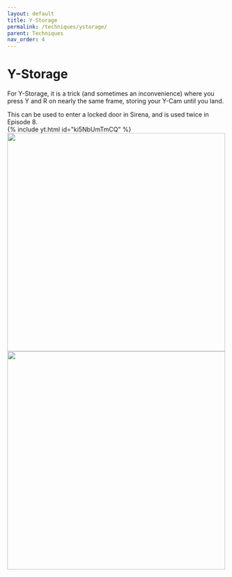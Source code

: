 ```yaml
---
layout: default
title: Y-Storage
permalink: /techniques/ystorage/
parent: Techniques
nav_order: 4
---
```


# Y-Storage  

For Y-Storage, it is a trick (and sometimes an inconvenience) where you press Y and R on nearly the same frame, storing your Y-Cam until you land.  

This can be used to enter a locked door in Sirena, and is used twice in Episode 8.  
{% include yt.html id="ki5NbUmTmCQ" %}  
<img src="https://i.imgur.com/rqwyk7V.gif" width=500>  
<img src="https://i.imgur.com/Eb8K0L3.gif" width=500>  
